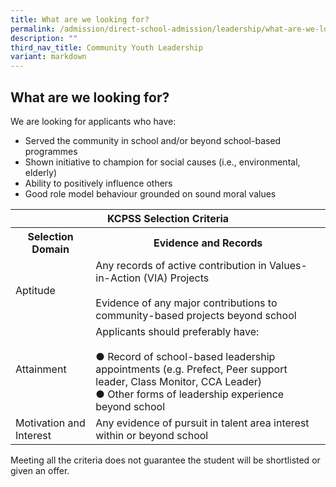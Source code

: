 ```yaml
---
title: What are we looking for?
permalink: /admission/direct-school-admission/leadership/what-are-we-looking-for/
description: ""
third_nav_title: Community Youth Leadership
variant: markdown
---
```

## What are we looking for?

We are looking for applicants who have:
* Served the community in school and/or beyond school-based programmes
* Shown initiative to champion for social causes (i.e., environmental, elderly)
* Ability to positively influence others
* Good role model behaviour grounded on sound moral values


 <table>
<thead>
  <tr>
    <th colspan="2">KCPSS Selection Criteria</th>
  </tr>
</thead>
<tbody>
  <tr>
    <th>Selection Domain</th>
    <th>Evidence and Records</th>
  </tr>
  <tr>
    <td>Aptitude</td>
    <td>Any records of active contribution in Values-in-Action (VIA) Projects<br> <br>Evidence of any major contributions to community-based projects beyond school</td>
  </tr>
  <tr>
    <td>Attainment</td>
    <td>Applicants should preferably have:<br> <br>●       Record of school-based leadership appointments (e.g. Prefect, Peer support leader, Class Monitor, CCA Leader)<br>●       Other forms of leadership experience beyond school</td>
  </tr>
  <tr>
    <td>Motivation and Interest</td>
    <td>Any evidence of pursuit in talent area interest within or beyond school<br> </td>
  </tr>
</tbody>
</table>


Meeting all the criteria does not guarantee the student will be shortlisted or given an offer.